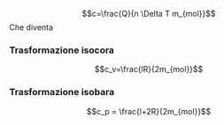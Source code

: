 $$c=\frac{Q}{n \Delta T m_{mol}}$$
Che diventa
### Trasformazione isocora
$$c_v=\frac{lR}{2m_{mol}}$$
### Trasformazione isobara
$$c_p = \frac{l+2R}{2m_{mol}}$$
